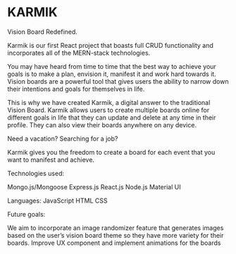 <h1>KARMIK</h1>

Vision Board Redefined.

Karmik is our first React project that boasts full CRUD functionality and incorporates all of the MERN-stack technologies. 

You may have heard from time to time that the best way to achieve your goals is to make a plan,  envision it, manifest it and work hard towards it. Vision boards are a powerful tool that gives users the ability to narrow down their intentions and goals for themselves in life. 

This is why we have created Karmik, a digital answer to the traditional Vision Board. Karmik allows users to create multiple boards online for different goals in life that they can update and delete at any time in their profile. They can also view their boards anywhere on any device. 

Need a vacation? 
Searching for a job? 

Karmik gives you the freedom to create a board for each event that you want to manifest and achieve.  

Technologies used: 

Mongo.js/Mongoose 
Express.js
React.js
Node.js
Material UI

Languages:
JavaScript 
HTML 
CSS

Future goals: 

We aim to incorporate an image randomizer feature that generates images based on the user’s vision board theme so they have more variety for their boards. 
Improve UX component and implement animations for the boards 
